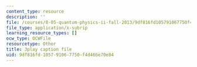 ```yaml
---
content_type: resource
description: ''
file: /courses/8-05-quantum-physics-ii-fall-2013/9df816fd105791067750f4d46be70e84_TUenwZezzdk.srt
file_type: application/x-subrip
learning_resource_types: []
ocw_type: OCWFile
resourcetype: Other
title: 3play caption file
uid: 9df816fd-1057-9106-7750-f4d46be70e84
---
```


